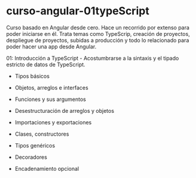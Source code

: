 # curso-angular-01typeScript
Curso basado en Angular desde cero. Hace un recorrido por extenso para poder iniciarse en él. Trata temas como TypeScrip, creación de proyectos, despliegue de proyectos, subidas a producción y todo lo relacionado para poder hacer una app desde Angular.

01: Introducción a TypeScript - Acostumbrarse a la sintaxis y el tipado estricto de datos de TypeScript.

  - Tipos básicos
  
  - Objetos, arreglos e interfaces
  
  - Funciones y sus argumentos
  
  - Desestructuración de arreglos y objetos
  
  - Importaciones y exportaciones

  - Clases, constructores
  
  - Tipos genéricos
  
  - Decoradores
  
  - Encadenamiento opcional
